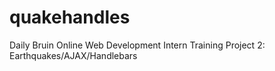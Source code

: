 # quakehandles
Daily Bruin Online Web Development Intern Training Project 2: Earthquakes/AJAX/Handlebars
